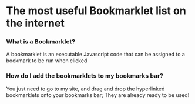 # The most useful Bookmarklet list on the internet

### What is a Bookmarklet?

A bookmarklet is an executable Javascript code that can be assigned to a bookmark to be run when clicked

### How do I add the bookmarklets to my bookmarks bar?

You just need to go to my site, and drag and drop the hyperlinked bookmarklets onto your bookmarks bar; They are already ready to be used!
